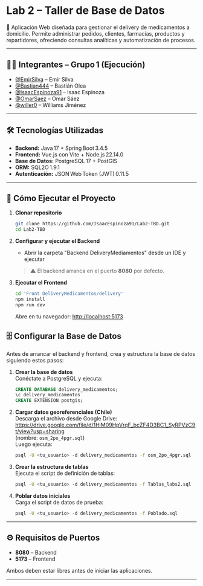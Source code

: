 
# Lab 2 – Taller de Base de Datos

📌 Aplicación Web diseñada para gestionar el delivery de medicamentos a domicilio. Permite administrar pedidos, clientes, farmacias, productos y repartidores, ofreciendo consultas analíticas y automatización de procesos.

---

## 👨‍💻 Integrantes – Grupo 1 (Ejecución)

- [@EmirSilva](https://github.com/EmirSilva) – Emir Silva  
- [@Bastian444](https://github.com/Bastian444) – Bastián Olea  
- [@IsaacEspinoza91](https://github.com/IsaacEspinoza91) – Isaac Espinoza  
- [@OmarSaez](https://github.com/OmarSaez) – Omar Sáez  
- [@willer0](https://github.com/willer0) – Williams Jiménez  

---

## 🛠️ Tecnologías Utilizadas

- **Backend:** Java 17 + Spring Boot 3.4.5  
- **Frontend:** Vue.js con Vite + Node.js 22.14.0  
- **Base de Datos:** PostgreSQL 17 + PostGIS  
- **ORM:** SQL2O 1.9.1  
- **Autenticación:** JSON Web Token (JWT) 0.11.5  

---

## 🚀 Cómo Ejecutar el Proyecto

1. **Clonar repositorio**  
   ```bash
   git clone https://github.com/IsaacEspinoza91/Lab2-TBD.git
   cd Lab2-TBD
   ```

2. **Configurar y ejecutar el Backend**  
   - Abrir la carpeta "Backend DeliveryMediamentos" desde un IDE y ejecutar 
   > ⚠️ El backend arranca en el puerto **8080** por defecto.

3. **Ejecutar el Frontend**  
   ```bash
   cd 'Front DeliveryMedicamentos/delivery'
   npm install
   npm run dev
   ```  
   Abre en tu navegador: [http://localhost:5173](http://localhost:5173)


## 🗄️ Configurar la Base de Datos

Antes de arrancar el backend y frontend, crea y estructura la base de datos siguiendo estos pasos:

1. **Crear la base de datos**  
   Conéctate a PostgreSQL y ejecuta:
   ```sql
   CREATE DATABASE delivery_medicamentos;
   \c delivery_medicamentos
   CREATE EXTENSION postgis;
   ```

2. **Cargar datos georeferenciales (Chile)**  
   Descarga el archivo desde Google Drive:  
   https://drive.google.com/file/d/1HiM09HpVrqF_bcZF4D3BC1_SyRPVzC9t/view?usp=sharing  
   (nombre: `osm_2po_4pgr.sql`)  
   Luego ejecuta:
   ```bash
   psql -U <tu_usuario> -d delivery_medicamentos -f osm_2po_4pgr.sql
   ```

3. **Crear la estructura de tablas**  
   Ejecuta el script de definición de tablas:
   ```bash
   psql -U <tu_usuario> -d delivery_medicamentos -f Tablas_labs2.sql
   ```

4. **Poblar datos iniciales**  
   Carga el script de datos de prueba:
   ```bash
   psql -U <tu_usuario> -d delivery_medicamentos -f Poblado.sql
   ```

---

## ⚙️ Requisitos de Puertos

- **8080** – Backend  
- **5173** – Frontend  

Ambos deben estar libres antes de iniciar las aplicaciones.

---
